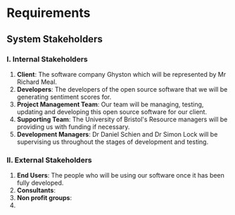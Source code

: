 # Requirements

## System Stakeholders

### I. Internal Stakeholders
1. **Client**: The software company Ghyston which will be represented by Mr Richard Meal.
1. **Developers**: The developers of the open source software that we will be generating sentiment scores for.
1. **Project Management Team**: Our team will be managing, testing, updating and developing this open source software for our client.
1. **Supporting Team**: The University of Bristol's Resource managers will be providing us with funding if necessary.
1. **Development Managers**: Dr Daniel Schien and Dr Simon Lock will be supervising us throughout the stages of development and testing.

### II. External Stakeholders
1. **End Users**: The people who will be using our software once it has been fully developed.
1. **Consultants**: 
1. **Non profit groups**:
1. 


